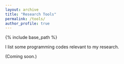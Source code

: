 ```yaml
---
layout: archive
title: "Research Tools"
permalink: /tools/
author_profile: true
---
```


{% include base_path %}

I list some programming codes relevant to my research.

(Coming soon.)


